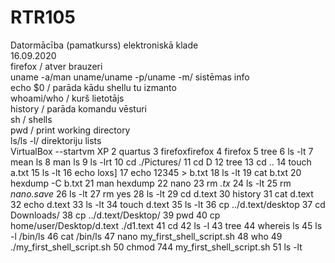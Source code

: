 # RTR105
Datormācība (pamatkurss) elektroniskā klade<br>
16.09.2020<br>
firefox / atver brauzeri<br>
uname -a/man uname/uname -p/uname -m/ sistēmas info<br>
echo $0 / parāda kādu shellu tu izmanto<br>
whoami/who / kurš lietotājs <br>
history / parāda komandu vēsturi<br>
sh / shells<br>
pwd / print working directory<br>
ls/ls -l/ direktoriju lists<br>
VirtualBox --startvm XP
    2  quartus
    3  firefoxfirefox
    4  firefox
    5  tree
    6  ls -lt
    7  mean ls
    8  man ls
    9  ls -lrt
   10  cd ./Pictures/
   11  cd D
   12  tree
   13  cd ..
   14  touch a.txt
   15  ls -lt
   16  echo loxs\]
   17  echo 12345 > b.txt
   18  ls -lt
   19  cat b.txt
   20  hexdump -C b.txt
   21  man hexdump
   22  nano
   23  rm *.tx*
   24  ls -lt
   25  rm *nano.save*
   26  ls -lt
   27  rm yes
   28  ls -lt
   29  cd d.text
   30  history
   31  cat d.text
   32  echo d.text
   33  ls -lt
   34  touch d.text
   35  ls -lt
   36  cp ../d.text/desktop
   37  cd Downloads/
   38  cp ../d.text/Desktop/
   39  pwd
   40  cp home/user/Desktop/d.text ./d1.text
   41  cd
   42  ls -l
   43  tree
   44  whereis ls
   45  ls -l /bin/ls
   46  cat /bin/ls
   47  nano my_first_shell_script.sh
   48  who
   49  ./my_first_shell_script.sh
   50  chmod 744 my_first_shell_script.sh
   51  ls -lt
